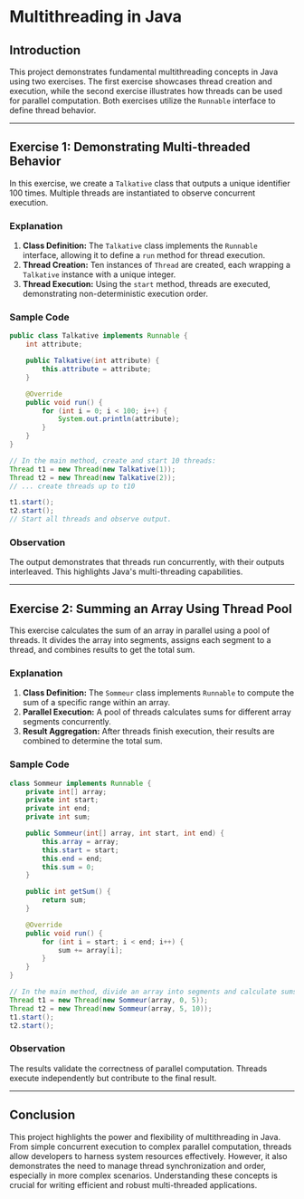 # Multithreading in Java

## Introduction
This project demonstrates fundamental multithreading concepts in Java using two exercises. The first exercise showcases thread creation and execution, while the second exercise illustrates how threads can be used for parallel computation. Both exercises utilize the `Runnable` interface to define thread behavior.

---

## Exercise 1: Demonstrating Multi-threaded Behavior
In this exercise, we create a `Talkative` class that outputs a unique identifier 100 times. Multiple threads are instantiated to observe concurrent execution.

### Explanation
1. **Class Definition:** The `Talkative` class implements the `Runnable` interface, allowing it to define a `run` method for thread execution.
2. **Thread Creation:** Ten instances of `Thread` are created, each wrapping a `Talkative` instance with a unique integer.
3. **Thread Execution:** Using the `start` method, threads are executed, demonstrating non-deterministic execution order.

### Sample Code
```java
public class Talkative implements Runnable {
    int attribute;

    public Talkative(int attribute) {
        this.attribute = attribute;
    }

    @Override
    public void run() {
        for (int i = 0; i < 100; i++) {
            System.out.println(attribute);
        }
    }
}

// In the main method, create and start 10 threads:
Thread t1 = new Thread(new Talkative(1));
Thread t2 = new Thread(new Talkative(2));
// ... create threads up to t10

t1.start();
t2.start();
// Start all threads and observe output.
```

### Observation
The output demonstrates that threads run concurrently, with their outputs interleaved. This highlights Java's multi-threading capabilities.

---

## Exercise 2: Summing an Array Using Thread Pool
This exercise calculates the sum of an array in parallel using a pool of threads. It divides the array into segments, assigns each segment to a thread, and combines results to get the total sum.

### Explanation
1. **Class Definition:** The `Sommeur` class implements `Runnable` to compute the sum of a specific range within an array.
2. **Parallel Execution:** A pool of threads calculates sums for different array segments concurrently.
3. **Result Aggregation:** After threads finish execution, their results are combined to determine the total sum.

### Sample Code
```java
class Sommeur implements Runnable {
    private int[] array;
    private int start;
    private int end;
    private int sum;

    public Sommeur(int[] array, int start, int end) {
        this.array = array;
        this.start = start;
        this.end = end;
        this.sum = 0;
    }

    public int getSum() {
        return sum;
    }

    @Override
    public void run() {
        for (int i = start; i < end; i++) {
            sum += array[i];
        }
    }
}

// In the main method, divide an array into segments and calculate sums:
Thread t1 = new Thread(new Sommeur(array, 0, 5));
Thread t2 = new Thread(new Sommeur(array, 5, 10));
t1.start();
t2.start();
```

### Observation
The results validate the correctness of parallel computation. Threads execute independently but contribute to the final result.

---

## Conclusion
This project highlights the power and flexibility of multithreading in Java. From simple concurrent execution to complex parallel computation, threads allow developers to harness system resources effectively. However, it also demonstrates the need to manage thread synchronization and order, especially in more complex scenarios. Understanding these concepts is crucial for writing efficient and robust multi-threaded applications.

